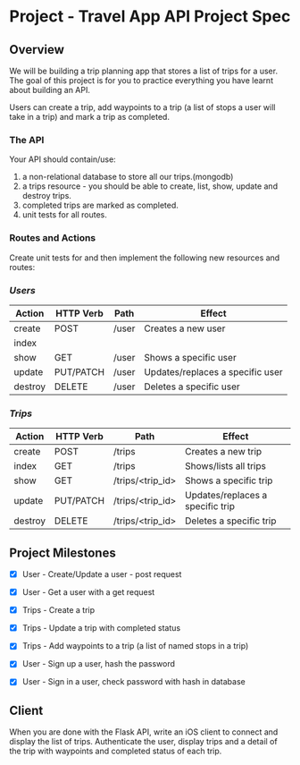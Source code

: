 # Project - Travel App API Project Spec


## Overview

We will be building a trip planning app that stores a list of trips for a user.
The goal of this project is for you to practice everything you have learnt about building an API.

Users can create a trip, add waypoints to a trip (a list of stops a user will take in a trip) and mark a trip as completed.

### The API

Your API should contain/use:

1. a non-relational database to store all our trips.(mongodb)
2. a trips resource - you should be able to create, list, show, update and destroy trips.
3. completed trips are marked as completed.
4. unit tests for all routes.


### Routes and Actions

Create unit tests for and then implement the following new resources and routes:

### ***Users***

| Action  | HTTP Verb | Path             | Effect                           |
|---------|-----------|------------------|----------------------------------|
| create  | POST      | /user           | Creates a new user               |
| index   |           |                 |                                  |
| show    | GET       | /user           | Shows a specific user            |
| update  | PUT/PATCH | /user           | Updates/replaces a specific user |
| destroy | DELETE    | /user           | Deletes a specific user          |


### ***Trips***

| Action  	| HTTP Verb 	| Path             	| Effect                           	|
|---------	|-----------	|------------------	|----------------------------------	|
| create  	| POST      	| /trips           	| Creates a new trip               	|
| index   	| GET       	| /trips           	| Shows/lists all trips            	|
| show    	| GET       	| /trips/<trip_id> 	| Shows a specific trip            	|
| update  	| PUT/PATCH 	| /trips/<trip_id> 	| Updates/replaces a specific trip 	|
| destroy 	| DELETE    	| /trips/<trip_id> 	| Deletes a specific trip          	|


## Project Milestones

- [x] User - Create/Update a user - post request
- [x] User - Get a user with a get request

- [x] Trips - Create a trip
- [x] Trips - Update a trip with completed status
- [x] Trips - Add waypoints to a trip (a list of named stops in a trip)

- [x] User - Sign up a user, hash the password
- [x] User - Sign in a user, check password with hash in database


## Client

When you are done with the Flask API, write an iOS client to connect and display the list of trips.
Authenticate the user, display trips and a detail of the trip with waypoints and completed status of each trip.

